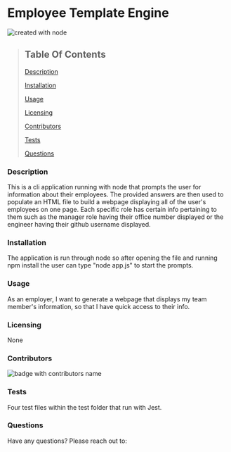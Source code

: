 
# Employee Template Engine

![created with node](https://img.shields.io/badge/Created%20with-Node-brightgreen)

>## Table Of Contents
>
>  [Description](#description)
>
>  [Installation](#installation)
>
>  [Usage](#usage)
>
>  [Licensing](#licensing)
>
>  [Contributors](#contributors)
>
>  [Tests](#tests)
>
>  [Questions](#questions)

### Description
  This is a cli application running with node that prompts the user for information about their employees. The provided answers are then used to populate an HTML file to build a webpage displaying all of the user's employees on one page. Each specific role has certain info pertaining to them such as the manager role having their office number displayed or the engineer having their github username displayed.

### Installation
  The application is run through node so after opening the file and running npm install the user can type "node app.js" to start the prompts.
  
### Usage
  As an employer, I want to generate a webpage that displays my team member's information, so that I have quick access to their info.

### Licensing
  None

### Contributors
  ![badge with contributors name](https://img.shields.io/badge/Built%20By-John%20Bouchard-brightgreen)

### Tests
  Four test files within the test folder that run with Jest.

### Questions
  Have any questions? Please reach out to:
  
